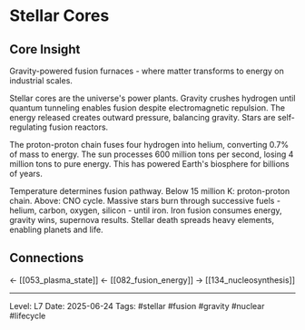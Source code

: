 # Stellar Cores

## Core Insight
Gravity-powered fusion furnaces - where matter transforms to energy on industrial scales.

Stellar cores are the universe's power plants. Gravity crushes hydrogen until quantum tunneling enables fusion despite electromagnetic repulsion. The energy released creates outward pressure, balancing gravity. Stars are self-regulating fusion reactors.

The proton-proton chain fuses four hydrogen into helium, converting 0.7% of mass to energy. The sun processes 600 million tons per second, losing 4 million tons to pure energy. This has powered Earth's biosphere for billions of years.

Temperature determines fusion pathway. Below 15 million K: proton-proton chain. Above: CNO cycle. Massive stars burn through successive fuels - helium, carbon, oxygen, silicon - until iron. Iron fusion consumes energy, gravity wins, supernova results. Stellar death spreads heavy elements, enabling planets and life.

## Connections
← [[053_plasma_state]]
← [[082_fusion_energy]]
→ [[134_nucleosynthesis]]

---
Level: L7
Date: 2025-06-24
Tags: #stellar #fusion #gravity #nuclear #lifecycle